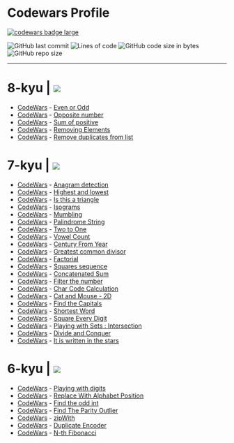 

<h1 class="text">Codewars Profile</h1>
<div>
  <a target="_blank" href="https://www.codewars.com/users/Academicoff"><img src="https://www.codewars.com/users/Academicoff/badges/large" alt="codewars badge large" /></a>
</div>



![GitHub last commit](https://img.shields.io/github/last-commit/Academicoff/my-codewars)
![Lines of code](https://img.shields.io/tokei/lines/github/Academicoff/my-codewars)
![GitHub code size in bytes](https://img.shields.io/github/languages/code-size/Academicoff/my-codewars)
![GitHub repo size](https://img.shields.io/github/repo-size/Academicoff/my-codewars)
***
<p><h1>
8-kyu |  <img src="https://img.shields.io/badge/complete-5%20tasks-success")/></a></h1></p>

* [CodeWars](https://www.codewars.com/kata/53da3dbb4a5168369a0000fe/train/javascript) - [Even or Odd](8-kyu/Even%20or%20Odd/index.js) 
* [CodeWars](https://www.codewars.com/kata/56dec885c54a926dcd001095/train/javascript) - [Opposite number](8-kyu/Opposite%20number/index.js)
* [CodeWars](https://www.codewars.com/kata/sum-of-positive/train/javascript) - [Sum of positive](8-kyu/Sum%20of%20positive/index.js)
* [CodeWars](https://www.codewars.com/kata/removing-elements/train/javascript) - [Removing Elements](8-kyu/Removing%20Elements/index.js)
* [CodeWars](https://www.codewars.com/kata/remove-duplicates-from-list/train/javascript) - [Remove duplicates from list](8-kyu/Remove%20duplicates%20from%20list/index.js)

<p><h1>
7-kyu |  <img src="https://img.shields.io/badge/complete-22%20tasks-success")/></a></h1></p>

* [CodeWars](https://www.codewars.com/kata/anagram-detection/train/javascript) - [Anagram detection](7-kyu/Anagram%20Detection/index.js)
* [CodeWars](https://www.codewars.com/kata/highest-and-lowest/train/javascript) - [Highest and lowest](7-kyu/Highest%20and%20Lowest/index.js)
* [CodeWars](https://www.codewars.com/kata/56606694ec01347ce800001b/train/javascript) - [Is this a triangle](7-kyu/Is%20this%20a%20triangle/index.js)
* [CodeWars](https://www.codewars.com/kata/isograms/train/javascript) - [Isograms](7-kyu/Isograms/index.js)
* [CodeWars](https://www.codewars.com/kata/mumbling/train/javascript) - [Mumbling](7-kyu/Mumbling/index.js)
* [CodeWars](https://www.codewars.com/kata/57a5015d72292ddeb8000b31/train/javascript) - [Palindrome String](7-kyu/Palindrome%20Strings/index.js)
* [CodeWars](https://www.codewars.com/kata/two-to-one/train/javascript) - [Two to One](7-kyu/Two%20to%20One/index.js)
* [CodeWars](https://www.codewars.com/kata/vowel-count/train/javascript) - [Vowel Count](7-kyu/Vowel%20Count/index.js)
* [CodeWars](https://www.codewars.com/kata/century-from-year/train/javascript) - [Century From Year](7-kyu/Century%20From%20Year/index.js)
* [CodeWars](https://www.codewars.com/kata/greatest-common-divisor/train/javascript) - [Greatest common divisor](7-kyu/Greatest%20common%20divisor/index.js)
* [CodeWars](https://www.codewars.com/kata/factorial/javascript) - [Factorial](7-kyu/Factorial/index.js)
* [CodeWars](https://www.codewars.com/kata/squares-sequence/train/javascript) - [Squares sequence](7-kyu/Squares%20sequence/index.js)
* [CodeWars](https://www.codewars.com/kata/concatenated-sum/train/javascript) - [Concatenated Sum](7-kyu/Concatenated%20Sum/index.js)
* [CodeWars](https://www.codewars.com/kata/filter-the-number/train/javascript) - [Filter the number](7-kyu/Filter%20the%20number/index.js)
* [CodeWars](https://www.codewars.com/kata/char-code-calculation/train/javascript) - [Char Code Calculation](7-kyu/Char%20Code%20Calculation/index.js)
* [CodeWars](https://www.codewars.com/kata/57f8842367c96a89dc00018e/train/javascript) - [Cat and Mouse - 2D](7-kyu/Cat%20and%20Mouse%20-%202D%20Version/index.js)
* [CodeWars](https://www.codewars.com/kata/find-the-capitals/train/javascript) - [Find the Capitals](7-kyu/Find%20the%20Capitals/index.js)
* [CodeWars](https://www.codewars.com/kata/shortest-word/train/javascript) - [Shortest Word](7-kyu/Shortest%20Word/index.js)
* [CodeWars](https://www.codewars.com/kata/square-every-digit/train/javascript) - [Square Every Digit](7-kyu/Square%20Every%20Digit/index.js)
* [CodeWars](https://www.codewars.com/kata/5884d46015a70f6cd7000035/train/javascript) - [Playing with Sets : Intersection](7-kyu/Playing%20with%20Sets%20Intersection/index.js)
* [CodeWars](https://www.codewars.com/kata/divide-and-conquer/train/javascript) - [Divide and Conquer](7-kyu/Divide%20and%20Conquer/index.js)
* [CodeWars](https://www.codewars.com/kata/it-is-written-in-the-stars/train/javascript) - [It is written in the stars](7-kyu/It%20is%20written%20in%20the%20stars/index.js)

<p><h1>
6-kyu |  <img src="https://img.shields.io/badge/complete-7%20tasks-success")/></a></h1></p>

* [CodeWars](https://www.codewars.com/kata/playing-with-digits/train/javascript) - [Playing with digits](6-kyu/Playing%20with%20digits/index.js)
* [CodeWars](https://www.codewars.com/kata/replace-with-alphabet-position/train/javascript) - [Replace With Alphabet Position](6-kyu/Replace%20With%20Alphabet%20Position/index.js)
* [CodeWars](https://www.codewars.com/kata/find-the-odd-int/train/javascript) - [Find the odd int](6-kyu/Find%20the%20odd%20int/index.js)
* [CodeWars](https://www.codewars.com/kata/find-the-parity-outlier/train/javascript) - [Find The Parity Outlier](6-kyu/Find%20The%20Parity%20Outlier/index.js)
* [CodeWars](https://www.codewars.com/kata/zipWith/train/javascript) - [zipWith](6-kyu/zipWith/index.js)
* [CodeWars](https://www.codewars.com/kata/duplicate-encoder/train/javascript) - [Duplicate Encoder](6-kyu/Duplicate%20Encoder/index.js)
* [CodeWars](https://www.codewars.com/kata/n-th-fibonacci/train/javascript) - [N-th Fibonacci](6-kyu/N-th%20Fibonacci/index.js)

